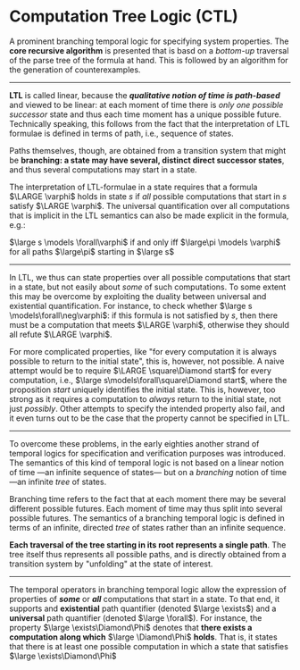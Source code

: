 # Computation Tree Logic (CTL)

A prominent branching temporal logic for specifying system properties. The **core recursive algorithm** is presented that is basd on a *bottom-up* traversal of the parse tree of the formula at hand. This is followed by an algorithm for the generation of counterexamples. 


---
**LTL** is called linear, because the ***qualitative notion of time is path-based*** and viewed to be linear: at each moment of time there is *only one possible successor* state and thus each time moment has a unique possible future. Technically speaking, this follows from the fact that the interpretation of LTL formulae is defined in terms of path, i.e., sequence of states.

Paths themselves, though, are obtained from a transition system that might be **branching: a state may have several, distinct direct successor states**, and thus several computations may start in a state.  

The interpretation of LTL-formulae in a state requires that a formula $\LARGE \varphi$ holds in state *s* if *all* possible computations that start in *s* satisfy $\LARGE \varphi$. The universal quantification over all computations that is implicit in the LTL semantics can also be made explicit in the formula, e.g.:

$\large s \models \forall\varphi$ if and only iff $\large\pi  \models \varphi$ for all paths $\large\pi$ starting in $\large s$    


---

In LTL, we thus can state properties over all possible computations that start in a state, but not easily about *some* of such computations. To some extent this may be overcome by exploiting the duality between universal and existential quantification. For instance, to check whether $\large s \models\forall\neg\varphi$: if this formula is not satisfied by *s*, then there must be a computation that meets $\LARGE \varphi$, otherwise they should all refute $\LARGE \varphi$.

For more complicated properties, like "for every computation it is always possible to return to the initial state", this is, however, not possible. A naive attempt would be to require $\LARGE \square\Diamond start$ for every computation, i.e., $\large s\models\forall\square\Diamond start$, where the proposition *start* uniquely identifies the initial state. This is, however, too strong as it requires a computation to *always* return to the initial state, not just *possibly*. Other attempts to specify the intended property also fail, and it even turns out to be the case that the property cannot be specified in LTL.


---

To overcome these problems, in the early eighties another strand of temporal logics for specification and verification purposes was introduced. The semantics of this kind of temporal logic is not based on a linear notion of time —an infinite sequence of states— but on a *branching* notion of time—an infinite *tree* of states.

Branching time refers to the fact that at each moment there may be several different possible futures. Each moment of time may thus split into several possible futures. The semantics of a branching temporal logic is defined in terms of an infinite, directed *tree* of states rather than an infinite sequence.

**Each traversal of the tree starting in its root represents a single path**. The tree itself thus represents all possible paths, and is directly obtained from a transition system by "unfolding" at the state of interest. 

---

The temporal operators in branching temporal logic allow the expression of properties of ***some*** or ***all*** computations that start in a state. To that end, it supports and **existential** path quantifier (denoted $\large \exists$) and a **universal** path quantifier (denoted $\large \forall$). For instance, the property $\large \exists\Diamond\Phi$ denotes that **there exists a computation along which** $\large \Diamond\Phi$ **holds**. That is, it states that there is at least one possible computation in which a state that satisfies $\large \exists\Diamond\Phi$